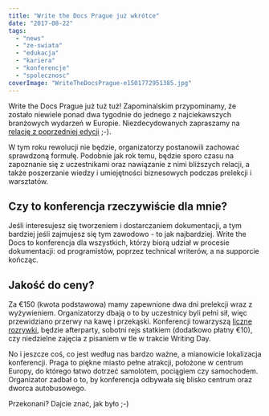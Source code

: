 ```yaml
---
title: "Write the Docs Prague już wkrótce"
date: "2017-08-22"
tags:
  - "news"
  - "ze-swiata"
  - "edukacja"
  - "kariera"
  - "konferencje"
  - "spolecznosc"
coverImage: "WriteTheDocsPrague-e1501772951385.jpg"
---
```


Write the Docs Prague już tuż tuż! Zapominalskim przypominamy, że zostało
niewiele ponad dwa tygodnie do jednego z najciekawszych branżowych wydarzeń w
Europie. Niezdecydowanych zapraszamy na
[relację z poprzedniej edycji](http://techwriter.pl/write-the-docs-europe-2016-relacja/) ;-).

W tym roku rewolucji nie będzie, organizatorzy postanowili zachować sprawdzoną
formułę. Podobnie jak rok temu, będzie sporo czasu na zapoznanie się z
uczestnikami oraz nawiązanie z nimi bliższych relacji, a także poszerzanie
wiedzy i umiejętności biznesowych podczas prelekcji i warsztatów.

## Czy to konferencja rzeczywiście dla mnie?

Jeśli interesujesz się tworzeniem i dostarczaniem dokumentacji, a tym bardziej
jeśli zajmujesz się tym zawodowo - to jak najbardziej. Write the Docs to
konferencja dla wszystkich, którzy biorą udział w procesie dokumentacji: od
programistów, poprzez technical writerów, a na supporcie kończąc.

## Jakość do ceny?

Za €150 (kwota podstawowa) mamy zapewnione dwa dni prelekcji wraz z wyżywieniem.
Organizatorzy dbają o to by uczestnicy byli pełni sił, więc przewidziano przerwy
na kawę i przekąski. Konferencji towarzyszą
[liczne rozrywki](http://www.writethedocs.org/conf/eu/2017/schedule/), będzie
afterparty, sobotni rejs statkiem (dodatkowo płatny €10), czy niedzielne zajęcia
z pisaniem w tle w trakcie Writing Day.

No i jeszcze coś, co jest według nas bardzo ważne, a mianowicie lokalizacja
konferencji. Praga to piękne miasto pełne atrakcji, położone w centrum Europy,
do którego łatwo dotrzeć samolotem, pociągiem czy samochodem. Organizator zadbał
o to, by konferencja odbywała się blisko centrum oraz dworca autobusowego.

Przekonani? Dajcie znać, jak było ;-)

